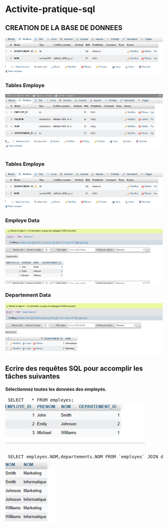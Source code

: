 # Activite-pratique-sql
<h2>CREATION DE LA BASE DE DONNEES</h2>
<img src="TABLE_DEP.PNG" alt="DATABASE" >
<h3>Tables Employe</h3>
<img src="table_employes.PNG" alt="DATABASE" >
<h3>Tables Employe</h3>
<img src="TABLE_DEP.PNG" alt="DATABASE" >
<h3> Employe Data</h3>
<img src="emp_data.PNG" alt="DATABASE" >
<h3> Departement Data</h3>
<img src="dep_data.PNG" alt="DATABASE" >
<h2>Ecrire des requêtes SQL pour accomplir les tâches suivantes</h2>
<h4>Sélectionnez toutes les données des employés. </h4>
 <pre> SELECT   * FROM employes; </pres>
<img src="tousLesEmployes.PNG" alt="DATABASE" >
 <pre> SELECT employes.NOM,departements.NOM FROM `employes` JOIN departements;</pres>
<img src="EMP_DEP.PNG" alt="DATABASE" >





